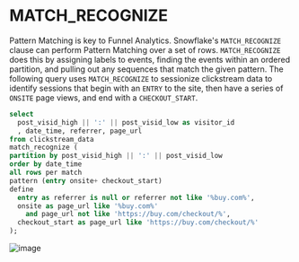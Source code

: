 # MATCH_RECOGNIZE

Pattern Matching is key to Funnel Analytics. Snowflake's `MATCH_RECOGNIZE` clause can perform Pattern Matching over a set of rows. `MATCH_RECOGNIZE` does this by assigning labels to events, finding the events within an ordered partition, and pulling out any sequences that match the given pattern. The following query uses `MATCH_RECOGNIZE` to sessionize clickstream data to identify sessions that begin with an `ENTRY` to the site, then have
a series of `ONSITE` page views, and end with a `CHECKOUT_START`. 


```sql
select 
  post_visid_high || ':' || post_visid_low as visitor_id  
  , date_time, referrer, page_url
from clickstream_data 
match_recognize (
partition by post_visid_high || ':' || post_visid_low
order by date_time
all rows per match
pattern (entry onsite+ checkout_start)
define 
  entry as referrer is null or referrer not like '%buy.com%',
  onsite as page_url like '%buy.com%' 
    and page_url not like 'https://buy.com/checkout/%',
  checkout_start as page_url like 'https://buy.com/checkout/%'
);
```


![image](https://user-images.githubusercontent.com/121721444/210282428-7fdf6c5d-5b28-475e-b094-51581b4def14.png)
